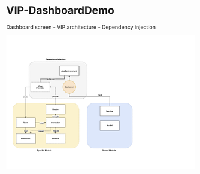 # VIP-DashboardDemo

Dashboard screen  - VIP architecture - Dependency injection

![](docs/dependency-injection.png)
